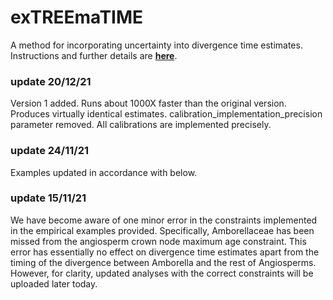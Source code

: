 # exTREEmaTIME
A method for incorporating uncertainty into divergence time estimates.\
Instructions and further details are [**here**](https://github.com/TomCarr/exTREEmaTIME/wiki/Further-details-and-instructions).

### update 20/12/21
Version 1 added. Runs about 1000X faster than the original version. Produces virtually identical estimates. calibration_implementation_precision parameter removed. All calibrations are implemented precisely.  

### update 24/11/21
Examples updated in accordance with below.

### update 15/11/21
We have become aware of one minor error in the constraints implemented in the empirical examples provided. Specifically, Amborellaceae has been missed from the angiosperm crown node maximum age constraint. This error has essentially no effect on divergence time estimates apart from the timing of the divergence between Amborella and the rest of Angiosperms. However, for clarity, updated analyses with the correct constraints will be uploaded later today.
